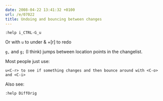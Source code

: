 ```yaml
---
date: 2008-04-22 13:41:32 +0100
url: /e/07022
title: Undoing and bouncing between changes
---
```



	:help i_CTRL-G_u

Or <Esc> with `u` to under & <CTRL>+[r] to redo

`g,` and `g;` (I think) jumps between location points in the changelist.

Most people just use:

	u<C-r> to see if something changes and then bounce around with <C-o> and <C-i>

Also see:

	:help DiffOrig
